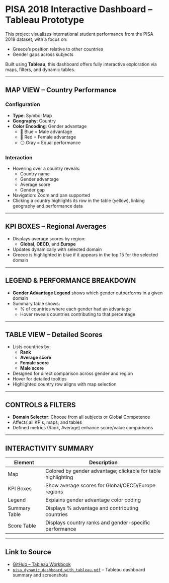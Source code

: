 # PISA 2018 Interactive Dashboard – Tableau Prototype

This project visualizes international student performance from the PISA 2018 dataset, with a focus on:
- Greece’s position relative to other countries  
- Gender gaps across subjects

Built using **Tableau**, this dashboard offers fully interactive exploration via maps, filters, and dynamic tables.

---

## MAP VIEW – Country Performance

### Configuration
- **Type**: Symbol Map
- **Geography**: Country
- **Color Encoding**: Gender advantage  
  - 🔵 Blue = Male advantage  
  - 🔴 Red = Female advantage  
  - ⚪ Gray = Equal performance

### Interaction
- Hovering over a country reveals:
  - Country name  
  - Gender advantage  
  - Average score  
  - Gender gap  
- Navigation: Zoom and pan supported  
- Clicking a country highlights its row in the table (yellow), linking geography and performance data

---

## KPI BOXES – Regional Averages

- Displays average scores by region:
  - **Global**, **OECD**, and **Europe**
- Updates dynamically with selected domain
- Greece is highlighted in blue if it appears in the top 15 for the selected domain

---

## LEGEND & PERFORMANCE BREAKDOWN

- **Gender Advantage Legend** shows which gender outperforms in a given domain
- Summary table shows:
  - % of countries where each gender had an advantage
  - Hover reveals countries contributing to that percentage

---

## TABLE VIEW – Detailed Scores

- Lists countries by:
  - **Rank**
  - **Average score**
  - **Female score**
  - **Male score**
- Designed for direct comparison across gender and region
- Hover for detailed tooltips
- Highlighted country row aligns with map selection

---

## CONTROLS & FILTERS

- **Domain Selector**: Choose from all subjects or Global Competence
- Affects all KPIs, maps, and tables
- Defined metrics (Rank, Average) enhance score/value comparisons

---

## INTERACTIVITY SUMMARY

| Element                 | Description                                                                 |
|-------------------------|-----------------------------------------------------------------------------|
| Map                     | Colored by gender advantage; clickable for table highlighting               |
| KPI Boxes               | Show average scores for Global/OECD/Europe regions                          |
| Legend                  | Explains gender advantage color coding                                      |
| Summary Table           | Displays % advantage and contributing countries                             |
| Score Table             | Displays country ranks and gender-specific performance                      |

---

## Link to Source
- [GitHub – Tableau Workbook](https://github.com/e-panourgia/vizRTableau/blob/main/tableau/pisa-domain-gender-advantage.twbx)
- [`pisa_dynamic_dashboard_with_tableau.pdf`](reports/pisa_dynamic_dashboard_with_tableau.pdf) – Tableau dashboard summary and screenshots